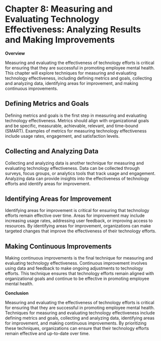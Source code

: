 Chapter 8: Measuring and Evaluating Technology Effectiveness: Analyzing Results and Making Improvements
=======================================================================================================

**Overview**

Measuring and evaluating the effectiveness of technology efforts is critical for ensuring that they are successful in promoting employee mental health. This chapter will explore techniques for measuring and evaluating technology effectiveness, including defining metrics and goals, collecting and analyzing data, identifying areas for improvement, and making continuous improvements.

Defining Metrics and Goals
--------------------------

Defining metrics and goals is the first step in measuring and evaluating technology effectiveness. Metrics should align with organizational goals and be specific, measurable, achievable, relevant, and time-bound (SMART). Examples of metrics for measuring technology effectiveness include usage rates, engagement, and satisfaction levels.

Collecting and Analyzing Data
-----------------------------

Collecting and analyzing data is another technique for measuring and evaluating technology effectiveness. Data can be collected through surveys, focus groups, or analytics tools that track usage and engagement. Analyzing data can provide insights into the effectiveness of technology efforts and identify areas for improvement.

Identifying Areas for Improvement
---------------------------------

Identifying areas for improvement is critical for ensuring that technology efforts remain effective over time. Areas for improvement may include increasing usage rates, addressing user feedback, or improving access to resources. By identifying areas for improvement, organizations can make targeted changes that improve the effectiveness of their technology efforts.

Making Continuous Improvements
------------------------------

Making continuous improvements is the final technique for measuring and evaluating technology effectiveness. Continuous improvement involves using data and feedback to make ongoing adjustments to technology efforts. This technique ensures that technology efforts remain aligned with organizational goals and continue to be effective in promoting employee mental health.

**Conclusion**

Measuring and evaluating the effectiveness of technology efforts is critical for ensuring that they are successful in promoting employee mental health. Techniques for measuring and evaluating technology effectiveness include defining metrics and goals, collecting and analyzing data, identifying areas for improvement, and making continuous improvements. By prioritizing these techniques, organizations can ensure that their technology efforts remain effective and up-to-date over time.
